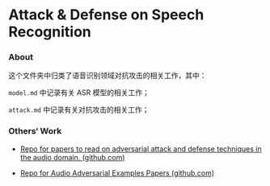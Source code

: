 # Attack & Defense on Speech Recognition

### About

这个文件夹中归类了语音识别领域对抗攻击的相关工作，其中：

`model.md` 中记录有关 ASR 模型的相关工作；

`attack.md` 中记录有关对抗攻击的相关工作；

### Others‘ Work

- [Repo for papers to read on adversarial attack and defense techniques in the audio domain. (github.com)](https://github.com/aminul-huq/Adversarial-Examples-For-Audio-Data)

- [Repo for Audio Adversarial Examples Papers (github.com)](https://github.com/yuekaizhang/Audio-Adversarial-Examples-Papers)